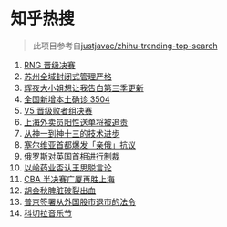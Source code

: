 # 知乎热搜

> 此项目参考自[justjavac/zhihu-trending-top-search](https://github.com/justjavac/zhihu-trending-top-search/blob/main/utils.ts)

<!-- BEGIN -->
  <!-- 最后更新时间:Sun Apr 17 2022 15:12:27 GMT+0000 (Coordinated Universal Time) -->
  1. [RNG 晋级决赛](https://www.zhihu.com/search?q=rng)
1. [苏州全域封闭式管理严格](https://www.zhihu.com/search?q=苏州封闭式管理)
1. [辉夜大小姐想让我告白第三季更新](https://www.zhihu.com/search?q=辉夜大小姐想让我告白第三季第二集)
1. [全国新增本土确诊 3504](https://www.zhihu.com/search?q=全国新增)
1. [V5 晋级败者组决赛](https://www.zhihu.com/search?q=V5)
1. [上海外卖员阳性送单将被追责](https://www.zhihu.com/search?q=外卖员阳性送单将被追责)
1. [从神一到神十三的技术进步](https://www.zhihu.com/search?q=从神一到神十三)
1. [塞尔维亚首都爆发「亲俄」抗议](https://www.zhihu.com/search?q=塞尔维亚亲俄抗议)
1. [俄罗斯对英国首相进行制裁](https://www.zhihu.com/search?q=俄罗斯对英国首相制裁)
1. [以岭药业否认王思聪言论](https://www.zhihu.com/search?q=以岭药业回应)
1. [CBA 半决赛广厦再胜上海](https://www.zhihu.com/search?q=CBA半决赛广厦上海)
1. [胡金秋脾脏破裂出血](https://www.zhihu.com/search?q=胡金秋)
1. [普京签署从外国股市退市的法令](https://www.zhihu.com/search?q=俄公司从外国股市退市)
1. [科切拉音乐节](https://www.zhihu.com/search?q=科切拉音乐节)
  <!-- END -->